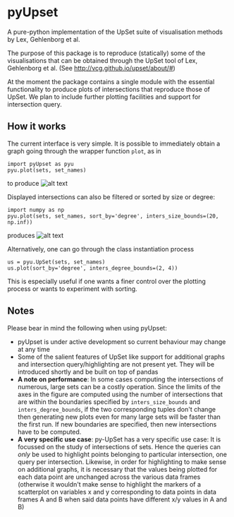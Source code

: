 # pyUpset
A pure-python implementation of the UpSet suite of visualisation methods by Lex, Gehlenborg et al.

The purpose of this package is to reproduce (statically) some of the visualisations that can be obtained through the UpSet tool of Lex, Gehlenborg et al. (See http://vcg.github.io/upset/about/#)

At the moment the package contains a single module with the essential functionality to produce plots of intersections that reproduce those of UpSet. We plan to include further plotting facilities and support for intersection query.

## How it works

The current interface is very simple. It is possible to immediately obtain a graph going through the wrapper function `plot`, as in 
```
import pyUpset as pyu
pyu.plot(sets, set_names)
```
to produce
![alt text](https://github.com/ImSoErgodic/py-upset/blob/master/demo_plain.png "")

Displayed intersections can also be filtered or sorted by size or degree:
```
import numpy as np
pyu.plot(sets, set_names, sort_by='degree', inters_size_bounds=(20, np.inf))
```
produces
![alt text](https://github.com/ImSoErgodic/py-upset/blob/master/demo_filtered.png "")

Alternatively, one can go through the class instantiation process
```
us = pyu.UpSet(sets, set_names)
us.plot(sort_by='degree', inters_degree_bounds=(2, 4))
```
This is especially useful if one wants a finer control over the plotting process or wants to experiment with sorting. 
## Notes
Please bear in mind the following when using pyUpset:
* pyUpset is under active development so current behaviour may change at any time
* Some of the salient features of UpSet like support for additional graphs and intersection query/highlighting are not present yet. They will be introduced shortly and be built on top of pandas
* __A note on performance__: In some cases computing the intersections of numerous, large sets can be a costly operation. Since the limits of the axes in the figure are computed using the number of intersections that are within the boundaries specified by `inters_size_bounds` and `inters_degree_bounds`, if the two corresponding tuples don't change then generating new plots even for many large sets will be faster than the first run. If new boundaries are specified, then new intersections have to be computed.
* __A very specific use case__: py-UpSet has a very specific use case: It is focussed on the study of intersections 
of sets. Hence the queries can _only_ be used to highlight points belonging to particular intersection, one query per
 intersection. Likewise, in order for highlighting to make sense on additional graphs, it is necessary that the 
 values being plotted for each data point are unchanged across the various data frames (otherwise it wouldn't make 
 sense to highlight the markers of a scatterplot on variables x and y corresponding to data points in data frames A 
 and B when said data points have different x/y values in A and B)
